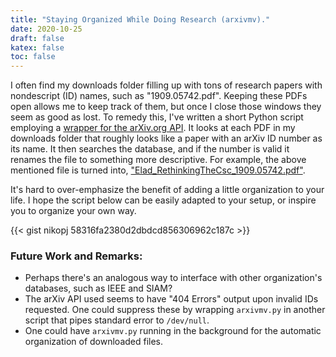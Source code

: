 ```yaml
---
title: "Staying Organized While Doing Research (arxivmv)."
date: 2020-10-25
draft: false
katex: false
toc: false
---
```


I often find my downloads folder filling up with tons of research papers with 
nondescript (ID) names, such as "1909.05742.pdf". Keeping these PDFs open allows 
me to keep track of them, but once I close those windows they seem as good as lost.
To remedy this, I've written a short Python script employing a [wrapper for the arXiv.org 
API](https://github.com/lukasschwab/arxiv.py). It looks at each PDF in my downloads 
folder that roughly looks like a paper with an arXiv ID number as its name. It then 
searches the database, and if the number is valid it renames the file to something more descriptive.
For example, the above mentioned file is turned into, 
["Elad_RethinkingTheCsc_1909.05742.pdf"](https://arxiv.org/abs/1909.05742).  

It's hard to over-emphasize the benefit of adding a little organization to your life. 
I hope the script below can be easily adapted to your setup, or inspire you to organize 
your own way.

{{< gist nikopj 58316fa2380d2dbdcd856306962c187c >}}

### Future Work and Remarks:
- Perhaps there's an analogous way to interface with other organization's 
databases, such as IEEE and SIAM?
- The arXiv API used seems to have "404 Errors" output upon invalid IDs requested.
One could suppress these by wrapping ``arxivmv.py`` in another script that pipes 
standard error to ``/dev/null``.
- One could have ``arxivmv.py`` running in the background for the automatic 
organization of downloaded files.

